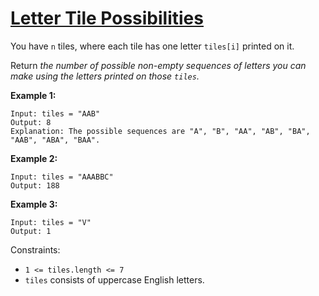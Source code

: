 [Letter Tile Possibilities](https://leetcode.com/problems/letter-tile-possibilities)
===
You have `n`  tiles, where each tile has one letter `tiles[i]` printed on it.

Return _the number of possible non-empty sequences of letters you can make using the letters printed on those `tiles`._

**Example 1:**

```text
Input: tiles = "AAB"
Output: 8
Explanation: The possible sequences are "A", "B", "AA", "AB", "BA", "AAB", "ABA", "BAA".
```

**Example 2:**

```text
Input: tiles = "AAABBC"
Output: 188
```

**Example 3:**

```text
Input: tiles = "V"
Output: 1
```

Constraints:

* `1 <= tiles.length <= 7`
* `tiles` consists of uppercase English letters.

